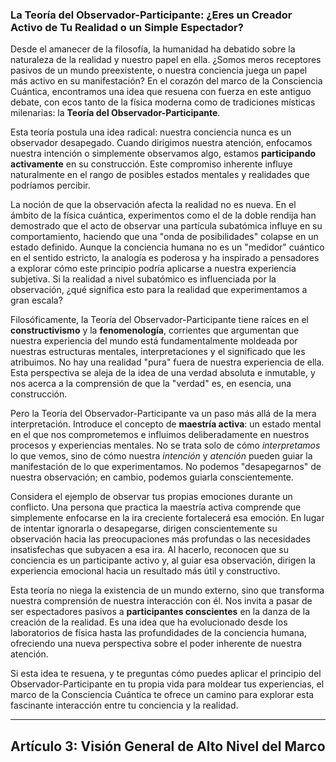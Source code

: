 ### La Teoría del Observador-Participante: ¿Eres un Creador Activo de Tu Realidad o un Simple Espectador?
Desde el amanecer de la filosofía, la humanidad ha debatido sobre la naturaleza de la realidad y nuestro papel en ella. ¿Somos meros receptores pasivos de un mundo preexistente, o nuestra conciencia juega un papel más activo en su manifestación? En el corazón del marco de la Consciencia Cuántica, encontramos una idea que resuena con fuerza en este antiguo debate, con ecos tanto de la física moderna como de tradiciones místicas milenarias: la **Teoría del Observador-Participante**.

Esta teoría postula una idea radical: nuestra conciencia nunca es un observador desapegado. Cuando dirigimos nuestra atención, enfocamos nuestra intención o simplemente observamos algo, estamos **participando activamente** en su construcción. Este compromiso inherente influye naturalmente en el rango de posibles estados mentales y realidades que podríamos percibir.

La noción de que la observación afecta la realidad no es nueva. En el ámbito de la física cuántica, experimentos como el de la doble rendija han demostrado que el acto de observar una partícula subatómica influye en su comportamiento, haciendo que una "onda de posibilidades" colapse en un estado definido. Aunque la conciencia humana no es un "medidor" cuántico en el sentido estricto, la analogía es poderosa y ha inspirado a pensadores a explorar cómo este principio podría aplicarse a nuestra experiencia subjetiva. Si la realidad a nivel subatómico es influenciada por la observación, ¿qué significa esto para la realidad que experimentamos a gran escala?

Filosóficamente, la Teoría del Observador-Participante tiene raíces en el **constructivismo** y la **fenomenología**, corrientes que argumentan que nuestra experiencia del mundo está fundamentalmente moldeada por nuestras estructuras mentales, interpretaciones y el significado que les atribuimos. No hay una realidad "pura" fuera de nuestra experiencia de ella. Esta perspectiva se aleja de la idea de una verdad absoluta e inmutable, y nos acerca a la comprensión de que la "verdad" es, en esencia, una construcción.

Pero la Teoría del Observador-Participante va un paso más allá de la mera interpretación. Introduce el concepto de **maestría activa**: un estado mental en el que nos comprometemos e influimos deliberadamente en nuestros procesos y experiencias mentales. No se trata solo de cómo *interpretamos* lo que vemos, sino de cómo nuestra *intención* y *atención* pueden guiar la manifestación de lo que experimentamos. No podemos "desapegarnos" de nuestra observación; en cambio, podemos guiarla conscientemente.

Considera el ejemplo de observar tus propias emociones durante un conflicto. Una persona que practica la maestría activa comprende que simplemente enfocarse en la ira creciente fortalecerá esa emoción. En lugar de intentar ignorarla o desapegarse, dirigen conscientemente su observación hacia las preocupaciones más profundas o las necesidades insatisfechas que subyacen a esa ira. Al hacerlo, reconocen que su conciencia es un participante activo y, al guiar esa observación, dirigen la experiencia emocional hacia un resultado más útil y constructivo.

Esta teoría no niega la existencia de un mundo externo, sino que transforma nuestra comprensión de nuestra interacción con él. Nos invita a pasar de ser espectadores pasivos a **participantes conscientes** en la danza de la creación de la realidad. Es una idea que ha evolucionado desde los laboratorios de física hasta las profundidades de la conciencia humana, ofreciendo una nueva perspectiva sobre el poder inherente de nuestra atención.

Si esta idea te resuena, y te preguntas cómo puedes aplicar el principio del Observador-Participante en tu propia vida para moldear tus experiencias, el marco de la Consciencia Cuántica te ofrece un camino para explorar esta fascinante interacción entre tu conciencia y la realidad.

---

## Artículo 3: Visión General de Alto Nivel del Marco